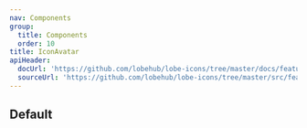 ```yaml
---
nav: Components
group:
  title: Components
  order: 10
title: IconAvatar
apiHeader:
  docUrl: 'https://github.com/lobehub/lobe-icons/tree/master/docs/features/icon-avatar.md'
  sourceUrl: 'https://github.com/lobehub/lobe-icons/tree/master/src/features/IconAvatar/index.tsx'
---
```


## Default

<code src="./demos/IconAvatar.tsx" center></code>

